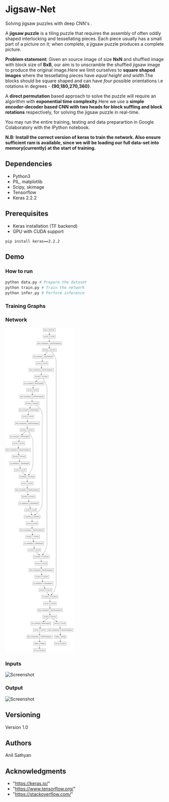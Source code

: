 # Jigsaw-Net

Solving jigsaw puzzles with deep CNN's .

A **jigsaw puzzle** is a tiling puzzle that requires the assembly of often oddly shaped interlocking and tessellating pieces. Each piece usually has a small part of a picture on it; when complete, a jigsaw puzzle produces a complete picture.

**Problem statement**: Given an source image of size **NxN** and shuffled image with block size of **BxB**, our aim is to unscramble the shuffled jigsaw image to produce the original image.Here we limit ourselves to **square shaped images** where the tessellating pieces have *equal height and width*.The blocks should be square shaped and can have *four* possible orientations i.e rotations in degrees - **{90,180,270,360}**.

A **direct permutation** based approach to solve the puzzle will require an algorithm with **exponential time complexity**.Here we use a **simple encoder-decoder based CNN with two heads for block suffling and block rotations** respectively, for solving the jigsaw puzzle in real-time.

You may run the entire training, testing and data preparartion in Google Colaboratory with the IPython notebook.

**N.B: Install the correct version of keras to train the network. Also ensure sufficient ram is available, since we will be loading our full data-set into memory(currently) at the start of training.**

## Dependencies

* Python3
* PIL, matplotlib
* Scipy, skimage
* Tensorflow
* Keras 2.2.2

## Prerequisites

* Keras installation (TF backend)
* GPU with CUDA support
```
pip install keras==2.2.2
```
## Demo

### How to run

```python
python data.py # Prepare the dataset
python train.py # Train the network
python infer.py # Perform inference
```

### Training Graphs


### Network

![Screenshot](scramble_model.png)

### Inputs

![Screenshot](https://drive.google.com/uc?id=1hxKsUA9_oAk41o6YGFuOL9mAgQ5SqxjC)

### Output
![Screenshot](https://drive.google.com/uc?id=1Rb6oXW3KufVApvID9MwxsknpQON2CkQ_)

## Versioning

Version 1.0

## Authors

Anil Sathyan

## Acknowledgments
* "https://keras.io/"
* "https://www.tensorflow.org/"
* "https://stackoverflow.com/"
